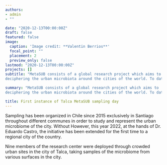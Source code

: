 ```yaml
---
authors:
- admin
- ""

date: "2020-12-13T00:00:00Z"
draft: false
featured: false
image:
  caption: 'Image credit: **Valentin Berrios**'
  focal_point: ""
  placement: 2
  preview_only: false
lastmod: "2020-12-13T00:00:00Z"
projects: []
subtitle: "MetaSUB consists of a global research project which aims to
deciphering the urban microbiota around the cities of the world. To date, this initiative has spread across all continents, including Antarctica."

summary: "MetaSUB consists of a global research project which aims to
deciphering the urban microbiota around the cities of the world. To date, this initiative has spread across all continents, including Antarctica."

title: First instance of Talca MetaSUB sampling day
---
```


Sampling has been organized in Chile since 2015 exclusively in Santiago throughout different communes in order to study and represent the urban microbiome of the city. Without
However, this year 2022, at the hands of Dr. Eduardo Castro, the initiative has been extended for the first time
to a regional city of the country.

Nine members of the research center were deployed through crowded urban sites in the city of Talca, taking samples of the microbiome from various surfaces in the city.



